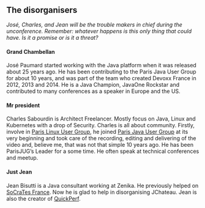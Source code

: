 # &nbsp;

## The disorganisers

*José, Charles, and Jean will be the trouble makers in chief during the unconference. Remember: whatever happens is this only thing that could have. Is it a promise or is it a threat?* 

#### Grand Chambellan ####

José Paumard started working with the Java platform when it was released about 25 years ago. He has been contributing to the Paris Java User Group for about 10 years, and was part of the team who created Devoxx France in 2012, 2013 and 2014. He is a Java Champion, JavaOne Rockstar and contributed to many conferences as a speaker in Europe and the US.  

#### Mr president ####

Charles Sabourdin is Architect Freelancer. Mostly focus on Java, Linux and Kubernetes with a drop of Security. Charles is all about community. Firstly, involve in [Paris Linux User Group](https://parinux.org), he joined [Paris Java User Group](https://www.parisjug.org) at its very beginning and took care of the recording, editing and delivering of the video and, believe me, that was not that simple 10 years ago. He has been ParisJUG’s Leader for a some time. He often speak at technical conferences and meetup.

#### Just Jean ####

Jean Bisutti is a Java consultant working at Zenika. He previously helped on [SoCraTes France](https://socrates-fr.github.io/). Now he is glad to help in disorganising JChateau. 
Jean is also the creator of [QuickPerf](https://github.com/quick-perf/quickperf).

